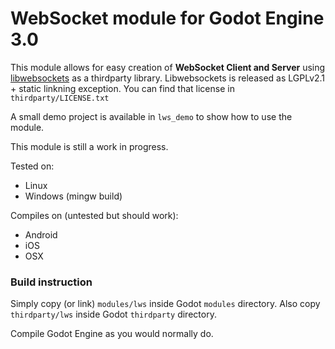 # WebSocket module for Godot Engine 3.0

This module allows for easy creation of **WebSocket Client and Server** using [libwebsockets](https://libwebsockets.org/) as a thirdparty library. Libwebsockets is released as LGPLv2.1 + static linkning exception. You can find that license in `thirdparty/LICENSE.txt`

A small demo project is available in `lws_demo` to show how to use the module.

This module is still a work in progress.

Tested on:

 * Linux
 * Windows (mingw build)

Compiles on (untested but should work):

 * Android
 * iOS
 * OSX

### Build instruction

Simply copy (or link) `modules/lws` inside Godot `modules` directory. Also copy `thirdparty/lws` inside Godot `thirdparty` directory.

Compile Godot Engine as you would normally do.
